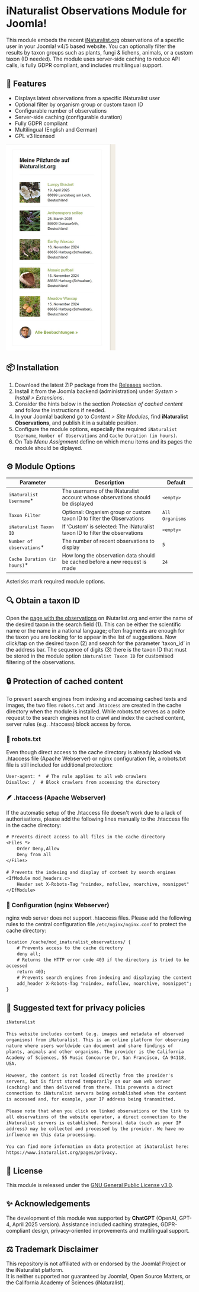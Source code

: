 # iNaturalist Observations Module for Joomla!

This module embeds the recent [iNaturalist.org](https://www.inaturalist.org) observations of a specific user in your Joomla! v4/5 based website. You can optionally filter the results by taxon groups such as plants, fungi & lichens, animals, or a custom taxon (ID needed). The module uses server-side caching to reduce API calls, is fully GDPR compliant, and includes multilingual support.

## 🌿 Features

- Displays latest observations from a specific iNaturalist user
- Optional filter by organism group or custom taxon ID
- Configurable number of observations
- Server-side caching (configurable duration)
- Fully GDPR compliant
- Multilingual (English and German)
- GPL v3 licensed

<img src="docs/images/2025-04-30-J53-Frontend--Helix-Ultimate--Spalte-rechts--iNaturalist-Beobachtungen.jpg" alt="Screenshot des Moduls" width="295" hight="555">

## 📦 Installation

1. Download the latest ZIP package from the [Releases](https://github.com/AK-CCM/joomla-inaturalist-observations/releases) section.
2. Install it from the Joomla backend (administration) under *System > Install > Extensions*.
3. Consider the hints below in the section *Protection of cached centent* and follow the instructions if needed.
4. In your Joomla! backend go to *Content > Site Modules*, find **iNaturalist Observations**, and publish it in a suitable position.
5. Configure the module options, especially the required `iNaturalist Username`, `Number of Observations` and `Cache Duration (in hours)`.
6. On Tab *Menu Assignment* define on which menu items and its pages the module should be diplayed.

## ⚙️ Module Options

| **Parameter**                | **Description**                                                                | **Default**     |
|------------------------------|--------------------------------------------------------------------------------|-----------------|
| `iNaturalist Username`*      | The username of the iNaturalist account whose observations should be displayed | `<empty>`       |
| `Taxon Filter`               | Optional: Organism group or custom taxon ID to filter the Observations         | `All Organisms` |
| `iNaturalist Taxon ID`       | If ‘Custom’ is selected: The iNaturalist taxon ID to filter the observations   | `<empty>`       |
| `Number of observations`*    | The number of recent observations to display                                   | `5`             |
| `Cache Duration (in hours)`* | How long the observation data should be cached before a new request is made    | `24`            |

Asterisks mark required module options.

## 🔍 Obtain a taxon ID

Open the [page with the observations](https://www.inaturalist.org/observations) on iNutarlist.org and enter the name of the desired taxon in the search field (1). This can be either the scientific name or the name in a national language; often fragments are enough for the taxon you are looking for to appear in the list of suggestions. Now click/tap on the desired taxon (2) and search for the parameter ‘taxon_id’ in the address bar. The sequence of digits (3) there is the taxon ID that must be stored in the module option `iNaturalist Taxon ID` for customised filtering of the observations.

## 🔒 Protection of cached content

To prevent search engines from indexing and accessing cached texts and images, the two files `robots.txt` and `.htaccess` are created in the cache directory when the module is installed. While robots.txt serves as a polite request to the search engines not to crawl and index the cached content, server rules (e.g. .htaccess) block access by force.

### 🤖 robots.txt

Even though direct access to the cache directory is already blocked via .htaccess file (Apache Webserver) or nginx configuration file, a robots.txt file is still included for additional protection:

```
User-agent: *  # The rule applies to all web crawlers
Disallow: /  # Block crawlers from accessing the directory
```

### 🪶 .htaccess (Apache Webserver)

If the automatic setup of the .htaccess file doesn't work due to a lack of authorisations, please add the following lines manually to the .htaccess file in the cache directory:

```
# Prevents direct access to all files in the cache directory
<Files *>
    Order Deny,Allow
    Deny from all
</Files>

# Prevents the indexing and display of content by search engines
<IfModule mod_headers.c>
    Header set X-Robots-Tag "noindex, nofollow, noarchive, nosnippet"
</IfModule>
```

### 🚀 Configuration (nginx Webserver)

nginx web server does not support .htaccess files. Please add the following rules to the central configuration file `/etc/nginx/nginx.conf` to protect the cache directory:
```
location /cache/mod_inaturalist_observations/ {
    # Prevents access to the cache directory
    deny all;  
    # Returns the HTTP error code 403 if the directory is tried to be accessed
    return 403;
    # Prevents search engines from indexing and displaying the content
    add_header X-Robots-Tag "noindex, nofollow, noarchive, nosnippet";
}
```

## 📄 Suggested text for privacy policies

```
iNaturalist

This website includes content (e.g. images and metadata of observed organisms) from iNaturalist. This is an online platform for observing nature where users worldwide can document and share findings of plants, animals and other organisms. The provider is the California Academy of Sciences, 55 Music Concourse Dr, San Francisco, CA 94118, USA.

However, the content is not loaded directly from the provider's servers, but is first stored temporarily on our own web server (caching) and then delivered from there. This prevents a direct connection to iNaturalist servers being established when the content is accessed and, for example, your IP address being transmitted.

Please note that when you click on linked observations or the link to all observations of the website operator, a direct connection to the iNaturalist servers is established. Personal data (such as your IP address) may be collected and processed by the provider. We have no influence on this data processing.

You can find more information on data protection at iNaturalist here: https://www.inaturalist.org/pages/privacy.
```

## 📜 License

This module is released under the [GNU General Public License v3.0](https://www.gnu.org/licenses/gpl-3.0.html).

## ✨ Acknowledgements

The development of this module was supported by **ChatGPT** (OpenAI, GPT-4, April 2025 version). Assistance included caching strategies, GDPR-compliant design, privacy-oriented improvements and multilingual support.

## ⚖️ Trademark Disclaimer

This repository is not affiliated with or endorsed by the Joomla! Project or the iNaturalist platform.  
It is neither supported nor guaranteed by Joomla!, Open Source Matters, or the California Academy of Sciences (iNaturalist).

